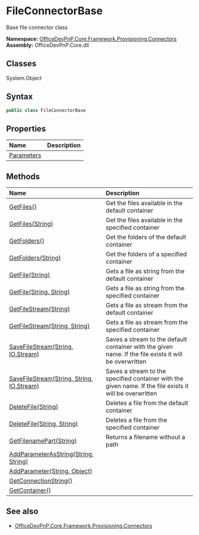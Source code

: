 # FileConnectorBase
Base file connector class  

**Namespace:** [OfficeDevPnP.Core.Framework.Provisioning.Connectors](OfficeDevPnP.Core.Framework.Provisioning.Connectors.md)  
**Assembly:** OfficeDevPnP.Core.dll  
## Classes
System.Object  
## Syntax
```C#
public class FileConnectorBase
```
## Properties
|**Name**|**Description**|
|:-----|:-----|
| [Parameters](FileConnectorBase.Parameters.md) | 
## Methods
|**Name**|**Description**|
|:-----|:-----|
| [GetFiles()](FileConnectorBaseGetFiles.md) | Get the files available in the default container
| [GetFiles(String)](FileConnectorBaseGetFilesString.md) | Get the files available in the specified container
| [GetFolders()](FileConnectorBaseGetFolders.md) | Get the folders of the default container
| [GetFolders(String)](FileConnectorBaseGetFoldersString.md) | Get the folders of a specified container
| [GetFile(String)](FileConnectorBaseGetFileString.md) | Gets a file as string from the default container
| [GetFile(String, String)](FileConnectorBaseGetFileStringString.md) | Gets a file as string from the specified container
| [GetFileStream(String)](FileConnectorBaseGetFileStreamString.md) | Gets a file as stream from the default container
| [GetFileStream(String, String)](FileConnectorBaseGetFileStreamStringString.md) | Gets a file as stream from the specified container
| [SaveFileStream(String, IO.Stream)](FileConnectorBaseSaveFileStreamStringIO.Stream.md) | Saves a stream to the default container with the given name. If the file exists it will be overwritten
| [SaveFileStream(String, String, IO.Stream)](FileConnectorBaseSaveFileStreamStringStringIO.Stream.md) | Saves a stream to the specified container with the given name. If the file exists it will be overwritten
| [DeleteFile(String)](FileConnectorBaseDeleteFileString.md) | Deletes a file from the default container
| [DeleteFile(String, String)](FileConnectorBaseDeleteFileStringString.md) | Deletes a file from the specified container
| [GetFilenamePart(String)](FileConnectorBaseGetFilenamePartString.md) | Returns a filename without a path
| [AddParameterAsString(String, String)](FileConnectorBaseAddParameterAsStringStringString.md) | 
| [AddParameter(String, Object)](FileConnectorBaseAddParameterStringObject.md) | 
| [GetConnectionString()](FileConnectorBaseGetConnectionString.md) | 
| [GetContainer()](FileConnectorBaseGetContainer.md) | 
## See also
- [OfficeDevPnP.Core.Framework.Provisioning.Connectors](OfficeDevPnP.Core.Framework.Provisioning.Connectors.md)
